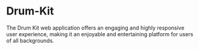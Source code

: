 # Drum-Kit
The Drum Kit web application offers an engaging and highly responsive user experience, making it an enjoyable and entertaining platform for users of all backgrounds.
